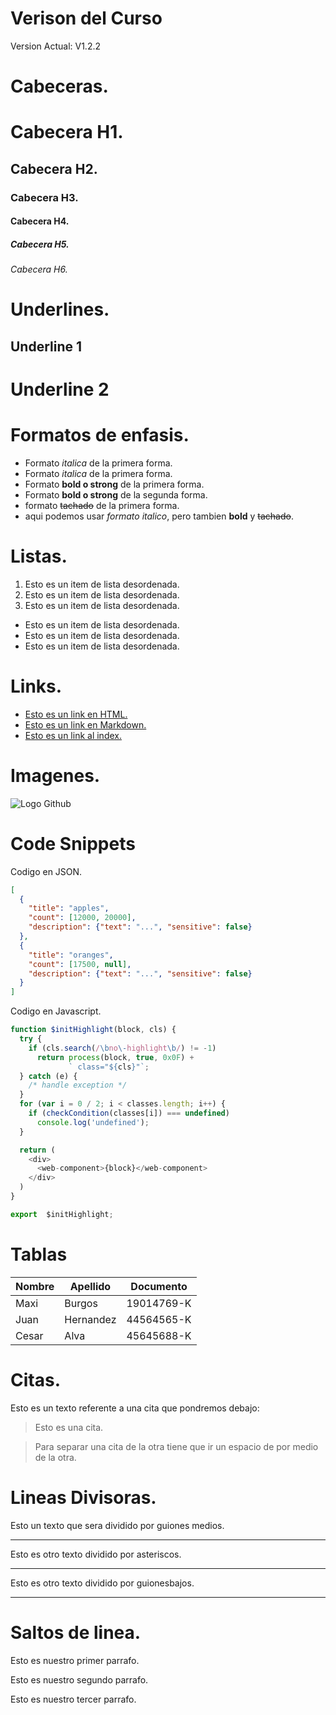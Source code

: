 # Verison del Curso
Version Actual: V1.2.2

# Cabeceras.

# Cabecera H1.
## Cabecera H2.
### Cabecera H3.
#### Cabecera H4.
##### Cabecera H5.
###### Cabecera H6.


# Underlines.

Underline 1
--------------

Underline 2
==============

# Formatos de enfasis.
- Formato *italica* de la primera forma.
- Formato *italica* de la primera forma.
- Formato **bold o strong** de la primera forma. 
- Formato __bold o strong__ de la segunda forma.
- formato ~~tachado~~ de la primera forma.
- aqui podemos usar *formato italico*, pero tambien **bold** y ~~tachado~~.


# Listas.
1. Esto es un item de lista desordenada.
2. Esto es un item de lista desordenada.
3. Esto es un item de lista desordenada.
- Esto es un item de lista desordenada.
- Esto es un item de lista desordenada.
- Esto es un item de lista desordenada.

# Links.
- <a href="http://www.google.com"> Esto es un link en HTML.</a>
- [Esto es un link en Markdown.](http://www.google.com)
- [Esto es un link al index.](index.html)

# Imagenes.
![Logo Github](https://inceptum-stor.icons8.com/eU4d89ZetaJy/Valorant.png)

# Code Snippets
Codigo en JSON.

```JSON
[
  {
    "title": "apples",
    "count": [12000, 20000],
    "description": {"text": "...", "sensitive": false}
  },
  {
    "title": "oranges",
    "count": [17500, null],
    "description": {"text": "...", "sensitive": false}
  }
]
```

Codigo en Javascript.

```Javascript
function $initHighlight(block, cls) {
  try {
    if (cls.search(/\bno\-highlight\b/) != -1)
      return process(block, true, 0x0F) +
             ` class="${cls}"`;
  } catch (e) {
    /* handle exception */
  }
  for (var i = 0 / 2; i < classes.length; i++) {
    if (checkCondition(classes[i]) === undefined)
      console.log('undefined');
  }

  return (
    <div>
      <web-component>{block}</web-component>
    </div>
  )
}

export  $initHighlight;
```

# Tablas
| Nombre | Apellido | Documento |
| ------ | -------- | --------- |
| Maxi   | Burgos   | 19014769-K|
| Juan   | Hernandez| 44564565-K|
| Cesar  | Alva     | 45645688-K|

# Citas.
Esto es un texto referente a una cita que pondremos debajo:
> Esto es una cita.

> Para separar una cita de la otra tiene que ir un espacio de por medio de la otra.

# Lineas Divisoras.
Esto un texto que sera dividido por guiones medios.

---
Esto es otro texto dividido por asteriscos.

***

Esto es otro texto dividido por guionesbajos.

___

# Saltos de linea.
Esto es nuestro primer parrafo.

Esto es nuestro segundo parrafo.

Esto es nuestro tercer parrafo.
